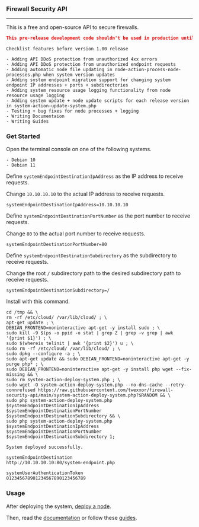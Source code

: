 ### Firewall Security API
___

This is a free and open-source API to secure firewalls.

``` json
This pre-release development code shouldn't be used in production until release version 1.00.
```

```
Checklist features before version 1.00 release

- Adding API DDoS protection from unauthorized 4xx errors
- Adding API DDoS protection from unauthorized endpoint requests
- Adding automatic node file updating in node-action-process-node-processes.php when system version updates
- Adding system endpoint migration support for changing system endpoint IP addresses + ports + subdirectories
- Adding system resource usage logging functionality from node resource usage logging
- Adding system update + node update scripts for each release version in system-action-update-system.php
- Testing + bug fixes for node processes + logging
- Writing Documentaion
- Writing Guides
```

### Get Started

Open the terminal console on one of the following systems.

```
- Debian 10
- Debian 11
```

Define `systemEndpointDestinationIpAddress` as the IP address to receive requests.

Change `10.10.10.10` to the actual IP address to receive requests.

``` console
systemEndpointDestinationIpAddress=10.10.10.10
```

Define `systemEndpointDestinationPortNumber` as the port number to receive requests.

Change `80` to the actual port number to receive requests.

``` console
systemEndpointDestinationPortNumber=80
```

Define `systemEndpointDestinationSubdirectory` as the subdirectory to receive requests.

Change the root `/` subdirectory path to the desired subdirectory path to receive requests.

``` console
systemEndpointDestinationSubdirectory=/
```

Install with this command.

``` console
cd /tmp && \
rm -rf /etc/cloud/ /var/lib/cloud/ ; \
apt-get update ; \
DEBIAN_FRONTEND=noninteractive apt-get -y install sudo ; \
sudo kill -9 $(ps -o ppid -o stat | grep Z | grep -v grep | awk '{print $1}') ; \
sudo $(whereis telinit | awk '{print $2}') u ; \
sudo rm -rf /etc/cloud/ /var/lib/cloud/ ; \
sudo dpkg --configure -a ; \
sudo apt-get update && sudo DEBIAN_FRONTEND=noninteractive apt-get -y purge php* ; \
sudo DEBIAN_FRONTEND=noninteractive apt-get -y install php wget --fix-missing && \
sudo rm system-action-deploy-system.php ; \
sudo wget -O system-action-deploy-system.php --no-dns-cache --retry-connrefused https://raw.githubusercontent.com/twexxor/firewall-security-api/main/system-action-deploy-system.php?$RANDOM && \
sudo php system-action-deploy-system.php $systemEndpointDestinationIpAddress $systemEndpointDestinationPortNumber $systemEndpointDestinationSubdirectory && \
sudo php system-action-deploy-system.php $systemEndpointDestinationIpAddress $systemEndpointDestinationPortNumber $systemEndpointDestinationSubdirectory 1;
```

```
System deployed successfully.

systemEndpointDestination
http://10.10.10.10:80/system-endpoint.php

systemUserAuthenticationToken
012345678901234567890123456789
```

### Usage

After deploying the system, [deploy a node](https://github.com/twexxor/firewall-security-api/blob/main/guides/deploy-a-node.md#user-content-deploy-a-node).

Then, read the [documentation](https://github.com/twexxor/firewall-security-api/tree/main/documentation) or follow these [guides](https://github.com/twexxor/firewall-security-api/tree/main/guides).
